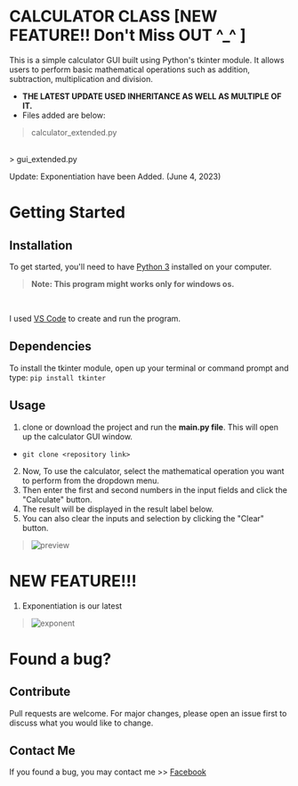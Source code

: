 # CALCULATOR CLASS  [NEW FEATURE!! Don't Miss OUT ^_^ ]
This is a simple calculator GUI built using Python's tkinter module. It allows users to perform basic mathematical operations such as addition, subtraction, multiplication and division.
- **THE LATEST UPDATE USED INHERITANCE AS WELL AS MULTIPLE OF IT.**
- Files added are below:
> calculator_extended.py
<br/>
> gui_extended.py

Update: Exponentiation have been Added. (June 4, 2023)

# Getting Started
## Installation
To get started, you'll need to have [Python 3](https://www.python.org/downloads/) installed on your computer. <br/>
>**Note: This program might works only for windows os.**
<br/>

I used [VS Code](https://code.visualstudio.com/download) to create and run the program.

## Dependencies
To install the tkinter module, open up your terminal or command prompt and type:
```pip install tkinter```

## Usage
1. clone or download the project and run the **main.py file**. This will open up the calculator GUI window.
- ```git clone <repository link>```
2. Now, To use the calculator, select the mathematical operation you want to perform from the dropdown menu. 
3. Then enter the first and second numbers in the input fields and click the "Calculate" button. 
4. The result will be displayed in the result label below.
5. You can also clear the inputs and selection by clicking the "Clear" button.

>![preview](images/preview.png)

#  NEW FEATURE!!!
1. Exponentiation is our latest 
>![exponent](images/exponent.png)

# Found a bug?
## Contribute
Pull requests are welcome. For major changes, please open an issue first to discuss what you would like to change.
## Contact Me
If you found a bug, you may contact me >>
[Facebook](https://www.facebook.com/irishcammagay1/)